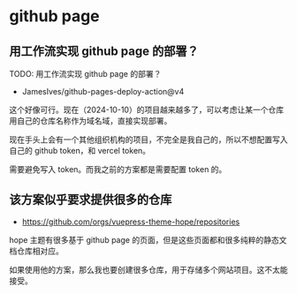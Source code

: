 # github page

## 用工作流实现 github page 的部署？

TODO: 用工作流实现 github page 的部署？

- JamesIves/github-pages-deploy-action@v4

这个好像可行。现在（2024-10-10）的项目越来越多了，可以考虑让某一个仓库用自己的仓库名称作为域名域，直接实现部署。

现在手头上会有一个其他组织机构的项目，不完全是我自己的，所以不想配置写入自己的 github token，和 vercel token。

需要避免写入 token。而我之前的方案都是需要配置 token 的。

## 该方案似乎要求提供很多的仓库

- https://github.com/orgs/vuepress-theme-hope/repositories

hope 主题有很多基于 github page 的页面，但是这些页面都和很多纯粹的静态文档仓库相对应。

如果使用他的方案，那么我也要创建很多仓库，用于存储多个网站项目。这不太能接受。
